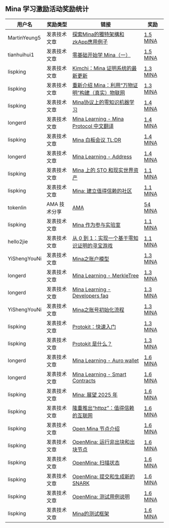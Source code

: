 ##  Mina 学习激励活动奖励统计

| 用户名        | 奖励类型     |                     链接                                                                    | 奖励                                                                                              |
|---------------|--------------|---------------------------------------------------------------------------------------------|---------------------------------------------------------------------------------------------------|
| MartinYeung5  | 发表技术文章 | [探索Mina的獨特架構和zkApp應用例子](https://learnblockchain.cn/article/10009)               | [1.5 MINA](https://minascan.io/mainnet/tx/5Ju9kL8RD53QfyUG7T31yhd1vEfrcDfwY7g5ZNSupmtjZnFY2do3)   |
| tianhuihui1   | 发表技术文章 | [零基础开始学 Mina（一）](https://learnblockchain.cn/article/9990)                          | [1.5 MINA](https://minascan.io/mainnet/tx/5JubrFYmsmNcCoeK1xtxoSAbnd1P3u4PsuCiGwu5tLnzidEXnbfa)   |
| lispking      | 发表技术文章 | [Kimchi：Mina 证明系统的最新更新](https://learnblockchain.cn/article/10013)                 | [1.3 MINA](https://minascan.io/mainnet/tx/5JuZN4QWTrtxQxY66sEjQrD6ZJcMhnsvvuYWX3aasBG2ABovUsqX)   |
| lispking      | 发表技术文章 | [重新介绍 Mina：利用“万物证明”构建（真实）物联网](https://learnblockchain.cn/article/10031) | [1.3 MINA](https://minascan.io/mainnet/tx/5JupvnywULNVrmAanLE5yL4Qo8jsgaFnth5pLgonT93d3XwLkYU8)   |
| lispking      | 发表技术文章 | [Mina协议上的零知识机器学习](https://mp.weixin.qq.com/s/vAaYppVCfg19mj5w86NCuA)             | [1.4 MINA](https://minascan.io/mainnet/tx/5JtiynKbPqh34UxQCueYgzgRVNcUQtaWY4bsJHZrkNbgpiLpS3uf)   |
| longerd       | 发表技术文章 | [Mina Learning - Mina Protocol 中文翻译](https://learnblockchain.cn/article/10075)          | [1.4 MINA](https://minascan.io/mainnet/tx/5JuCZaKreuir6dqSwn1QKQzkz3oGdJPFNzFpB1wjanNpbEx7uWsZ)   |
| lispking      | 发表技术文章 | [Mina 白板会议 TL;DR](https://learnblockchain.cn/article/10079)                             | [1.4 MINA](https://minascan.io/mainnet/tx/5JvEt2Dxab2K1jAHUYQhqAVg18pKijeqrwXX8R9ktSLRMo7Xo3Xx)   |
| longerd       | 发表技术文章 | [Mina Learning - Address](https://learnblockchain.cn/article/10083)                         | [1.4 MINA](https://minascan.io/mainnet/tx/5JuS4PvnXGM8WvREh4oJjqW2RWWpWLAQ7HgnjAakLpfmKTZEjbQn)   |
| lispking      | 发表技术文章 | [Mina 上的 STO 和现实世界资产](https://learnblockchain.cn/article/10107)                    | [1.1 MINA](https://minascan.io/mainnet/tx/5JuVzt4J9KrRPdTF5PuGzBa54y5fEDvynGUjTeqKjWikSktGiS6A)   |
| lispking      | 发表技术文章 | [Mina: 建立值得信赖的社区](https://learnblockchain.cn/article/10108)                        | [1.1 MINA](https://minascan.io/mainnet/tx/5Jtbf2ujy56iY82wHpZ1YXqun7usULbdSdcAaEezggqxsWw2Zv4p)   |
| tokenlin      | AMA 技术分享 | [AMA](https://youtu.be/xw4epbB9k9c)                                                         | [54 MINA](https://minascan.io/mainnet/tx/5Ju1p3TZKP74LwNQxtJEHqJh3PccvAfz7qMfEV8GGXG47E6joixp)    |
| lispking      | 发表技术文章 | [Mina 作为参与实验室](https://learnblockchain.cn/article/10165)                             | [1.1 MINA](https://minascan.io/mainnet/tx/5JtgdzZxSWJHUanuKVhDCEuP75ESmSRH9ryMoifJDdwexsESE6LF)   |
| hello2jie     | 发表技术文章 | [从 0 到 1：实现一个基于零知识证明的寻宝游戏](https://juejin.cn/post/7445524780604243978)   | [1.1 MINA](https://minascan.io/mainnet/tx/5JuL1mDujYexVxdnqhSyWDTMYzkMEJ6MetpAozdzBzZatz5fStLf)   |
| YiShengYouNi  | 发表技术文章 | [Mina之账户模型](https://learnblockchain.cn/article/10203)                                  | [1.3 MINA](https://minascan.io/mainnet/tx/5JtkVxB7GoPqpMazaW3coGTWa8LLFxajL3xxbAk82RRxMM6WsZTq)   |
| longerd       | 发表技术文章 | [Mina Learning - MerkleTree](https://learnblockchain.cn/article/10209)                      | [1.3 MINA](https://minascan.io/mainnet/tx/5Ju8h467UWyXh9hNRmSpTvisnF39t9HaPfyBCZvePzMnKXcsovS6)   |
| longerd       | 发表技术文章 | [Mina Learning - Developers faq](https://learnblockchain.cn/article/10214)                  | [1.3 MINA](https://minascan.io/mainnet/tx/5JvDTSMyUzP9LjiLbiEegsyEJnAHwFueK7cx2UhpL1RnGqerFJyP)   |
| YiShengYouNi  | 发表技术文章 | [Mina之账号初始化流程](https://learnblockchain.cn/article/10208)                            | [1.3 MINA](https://minascan.io/mainnet/tx/5Jv7qtySrwxnBCqigp3rdMJqZGmMoiBTFbFtGHaaEd1ccXrY1LSD)   |
| lispking      | 发表技术文章 | [Protokit：快速入门](https://learnblockchain.cn/article/10262)                              | [1.3 MINA](https://minascan.io/mainnet/tx/5JvLWigHuG7PBNEqhJWchNMuN3BXU8JN6sQdV9n6pk8Qkij9xhrt)   |
| lispking      | 发表技术文章 | [Protokit 是什么？](https://learnblockchain.cn/article/10263)                               | [1.3 MINA](https://minascan.io/mainnet/tx/5Jv6YZFP9z7coYXUvsusiUT32heY8aN5VxqbULBy37TouHvWpkuM)   |
| longerd       | 发表技术文章 | [Mina Learning - Auro wallet](https://learnblockchain.cn/article/10321)                     | [1.6 MINA](https://minascan.io/mainnet/tx/5JuRVG7JWvAmR45b3d9QyjPmWyNPcTcQsMz1LCaEuZnQjzZBpQTa)   |
| longerd       | 发表技术文章 | [Mina Learning - Smart Contracts](https://learnblockchain.cn/article/10276)                 | [1.6 MINA](https://minascan.io/mainnet/tx/5JueT3Tp23Vx7kZgULaENNLzb9qrkQaKiEhxp8GzfJr5BqDmVfsJ)   |
| lispking      | 发表技术文章 | [Mina: 展望 2025 年](https://mp.weixin.qq.com/s/5EfCYjcBIh61ayQYek6SwQ)                     | [1.6 MINA](https://minascan.io/mainnet/tx/5Jtr7SzgFNyiCT22zStmdx5ujJcPUYn3zLTLXzFmMLGJMudEFaP6)   |
| lispking      | 发表技术文章 | [隆重推出“httpz”：值得信赖的互联网](https://learnblockchain.cn/article/10375)               | [1.6 MINA](https://minascan.io/mainnet/tx/5JvQZQovWoYzTRkERDCF97xkzE9w9keig6r4xNXz6fBLU1tsLjWe)   |
| lispking      | 发表技术文章 | [Open Mina 节点介绍](https://learnblockchain.cn/article/10392)                              | [1.6 MINA](https://minascan.io/mainnet/tx/5JvCtEMjFMrqhUyRxwh9Ba3vLkseQCJfYkeyJKWyyQaWAUwJj9Xd)   |
| lispking      | 发表技术文章 | [OpenMina: 运行非出块和出块节点](https://learnblockchain.cn/article/10420)                  | [1.6 MINA](https://minascan.io/mainnet/tx/5JtheVGWzjWxwUREuHKfXVftvqS17JB9jbCFBVHzYFRPFyrXGAY1)   |
| lispking      | 发表技术文章 | [OpenMina: 扫描状态](https://learnblockchain.cn/article/10421)                              | [1.6 MINA](https://minascan.io/mainnet/tx/5JtqCcxiyTFTAJ3pETEwnYrLtnPKmx3vPHrwMjYiNArEgfzmQEon)   |
| lispking      | 发表技术文章 | [OpenMina: 提交和生成新的 SNARK](https://learnblockchain.cn/article/10422)                  | [1.6 MINA](https://minascan.io/mainnet/tx/5JvK2F5xyeR86oBsuxb5vD7jHvTgzVeoxtd9NGPaJz2fuYkzAjdF)   |
| lispking      | 发表技术文章 | [OpenMina: 测试用例说明](https://learnblockchain.cn/article/10436)                          | [1.6 MINA](https://minascan.io/mainnet/tx/5JvJsMMaxXsatipeocwQpKaFYX8gvqyqryNNFb1RGdhscwvTvVs9)   |
| lispking      | 发表技术文章 | [Mina的测试框架](https://learnblockchain.cn/article/10437)                                  | [1.6 MINA](https://minascan.io/mainnet/tx/5JtsqCRduyxMsCBvHSVhC6jrn1TaSpKJpd6dUN3xWRszGwQVCW4h)   |


